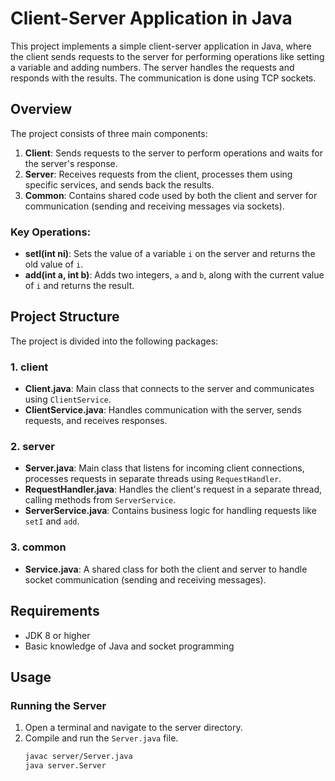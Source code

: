 # Client-Server Application in Java

This project implements a simple client-server application in Java, where the client sends requests to the server for performing operations like setting a variable and adding numbers. The server handles the requests and responds with the results. The communication is done using TCP sockets.

## Overview

The project consists of three main components:
1. **Client**: Sends requests to the server to perform operations and waits for the server's response.
2. **Server**: Receives requests from the client, processes them using specific services, and sends back the results.
3. **Common**: Contains shared code used by both the client and server for communication (sending and receiving messages via sockets).

### Key Operations:
- **setI(int ni)**: Sets the value of a variable `i` on the server and returns the old value of `i`.
- **add(int a, int b)**: Adds two integers, `a` and `b`, along with the current value of `i` and returns the result.

## Project Structure

The project is divided into the following packages:

### 1. **client** 
- **Client.java**: Main class that connects to the server and communicates using `ClientService`.
- **ClientService.java**: Handles communication with the server, sends requests, and receives responses.

### 2. **server** 
- **Server.java**: Main class that listens for incoming client connections, processes requests in separate threads using `RequestHandler`.
- **RequestHandler.java**: Handles the client's request in a separate thread, calling methods from `ServerService`.
- **ServerService.java**: Contains business logic for handling requests like `setI` and `add`.
  
### 3. **common** 
- **Service.java**: A shared class for both the client and server to handle socket communication (sending and receiving messages).

## Requirements

- JDK 8 or higher
- Basic knowledge of Java and socket programming

## Usage

### Running the Server
1. Open a terminal and navigate to the server directory.
2. Compile and run the `Server.java` file.
   ```bash
   javac server/Server.java
   java server.Server
